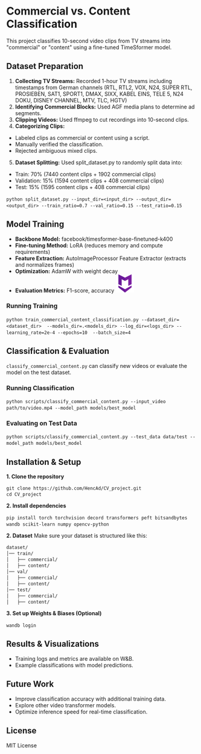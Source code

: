 # **Commercial vs. Content Classification**

This project classifies 10-second video clips from TV streams into "commercial" or "content" using a fine-tuned TimeSformer model.

## **Dataset Preparation**

1. **Collecting TV Streams:** Recorded 1-hour TV streams including timestamps from German channels (RTL, RTL2, VOX, N24, SUPER RTL, PROSIEBEN, SAT1, SPORT1, DMAX, SIXX, KABEL EINS, TELE 5, N24 DOKU, DISNEY CHANNEL, MTV, TLC, HGTV)
2. **Identifying Commercial Blocks:** Used AGF media plans to determine ad segments.
3. **Clipping Videos:** Used ffmpeg to cut recordings into 10-second clips.
4. **Categorizing Clips:**
- Labeled clips as commercial or content using a script.
- Manually verified the classification.
- Rejected ambiguous mixed clips.

5. **Dataset Splitting:** Used split_dataset.py to randomly split data into:
- Train: 70% (7440 content clips + 1902 commercial clips)
- Validation: 15% (1594 content clips + 408 commercial clips)
- Test: 15% (1595 content clips + 408 commercial clips)

`python split_dataset.py --input_dir=<input_dir> --output_dir=<output_dir> --train_ratio=0.7 --val_ratio=0.15 --test_ratio=0.15`

## **Model Training**

- **Backbone Model:** facebook/timesformer-base-finetuned-k400
- **Fine-tuning Method:** LoRA (reduces memory and compute requirements)
- **Feature Extraction:** AutoImageProcessor Feature Extractor (extracts and normalizes frames)
- **Optimization:** AdamW with weight decay
- **Evaluation Metrics:** F1-score, accuracy
  ![alt text](https://github.com/adam-p/markdown-here/raw/master/src/common/images/icon48.png "Logo Title Text 1")

### **Running Training**

`python train_commercial_content_classification.py --dataset_dir=<dataset_dir>  --models_dir=.<models_dir> --log_dir=<logs_dir> --learning_rate=2e-4 --epochs=10  --batch_size=4`

## **Classification & Evaluation**

`classify_commercial_content.py` can classify new videos or evaluate the model on the test dataset.

### **Running Classification**

`python scripts/classify_commercial_content.py --input_video path/to/video.mp4 --model_path models/best_model`

### **Evaluating on Test Data**

`python scripts/classify_commercial_content.py --test_data data/test --model_path models/best_model`

## **Installation & Setup**

**1. Clone the repository**

```
git clone https://github.com/HencAd/CV_project.git
cd CV_project
```

**2. Install dependencies**

`pip install torch torchvision decord transformers peft bitsandbytes wandb scikit-learn numpy opencv-python`

**2. Dataset**
Make sure your dataset is structured like this:
```
dataset/
│── train/
│   ├── commercial/
│   ├── content/
│── val/
│   ├── commercial/
│   ├── content/
│── test/
│   ├── commercial/
│   ├── content/
```

**3. Set up Weights & Biases (Optional)**

`wandb login`

## **Results & Visualizations**

- Training logs and metrics are available on W&B.
- Example classifications with model predictions.

## **Future Work**

- Improve classification accuracy with additional training data.
- Explore other video transformer models.
- Optimize inference speed for real-time classification.

## **License**

MIT License
